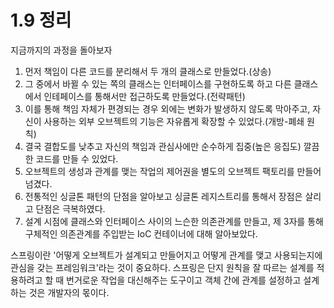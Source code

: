 # 1.9 정리
지금까지의 과정을 돌아보자

1. 먼저 책임이 다른 코드를 분리해서 두 개의 클래스로 만들었다.(상송)
2. 그 중에서 바뀔 수 있는 쪽의 클래스는 인터페이스를 구현하도록 하고 다른 클래스에서 인테페이스를 통해서만 접근하도록 만들었다.(전략패턴)
3. 이를 통해 책임 자체가 편경되는 경우 외에는 변화가 발생하지 않도록 막아주고, 자신이 사용하는 외부 오브젝트의 기능은 자유롭게 확장할 수 있었다.(개방-폐쇄 원칙)
4. 결국 결합도를 낮추고 자신의 책임과 관심사에만 순수하게 집중(높은 응집도) 깔끔한 코드를 만들 수 있었다.
5. 오브젝트의 생성과 관계를 맺는 작업의 제어권을 별도의 오브젝트 팩토리를 만들어 넘겼다.
6. 전통적인 싱글톤 패턴의 단점을 알아보고 싱글톤 레지스트리를 통해서 장점은 살리고 단점은 극복하였다.
7. 설계 시점에 클래스와 인터페이스 사이의 느슨한 의존관계를 만들고, 제 3자를 통해 구체적인 의존관계를 주입받는 IoC 컨테이너에 대해 알아보았다.

스프링이란 '어떻게 오브젝트가 설계되고 만들어지고 어떻게 관계를 맺고 사용되는지에 관심을 갖는 프레임워크'라는 것이 중요하다.
스프링은 단지 원칙을 잘 따르는 설계를 적용하려고 할 때 번거로운 작업을 대신해주는 도구이고 객체 간에 관계를 설정하고 설계하는 것은 개발자의 몫이다.
